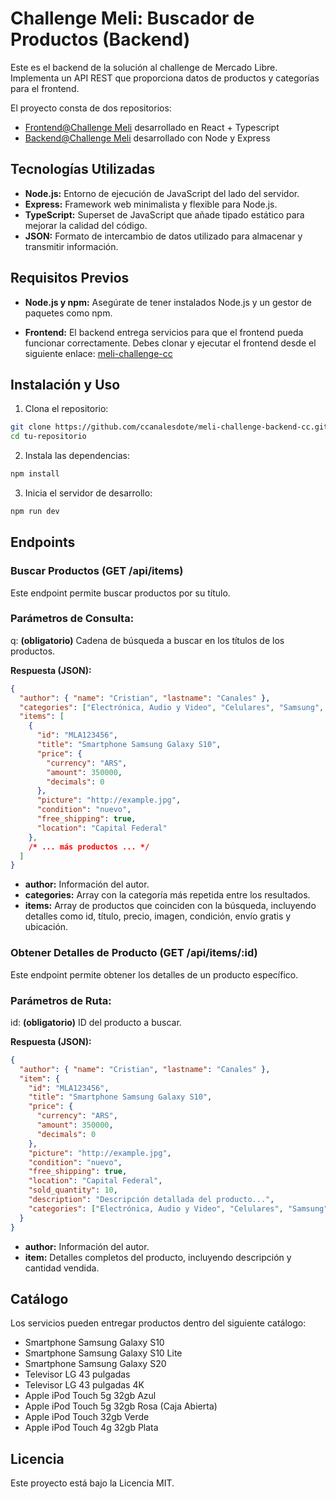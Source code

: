 # Challenge Meli: Buscador de Productos (Backend)

Este es el backend de la solución al challenge de Mercado Libre. Implementa un API REST que proporciona datos de productos y categorías para el frontend.

El proyecto consta de dos repositorios:

- [Frontend@Challenge Meli](https://github.com/ccanalesdote/meli-challenge-cc) desarrollado en React + Typescript
- [Backend@Challenge Meli](https://github.com/ccanalesdote/meli-challenge-backend-cc) desarrollado con Node y Express

## Tecnologías Utilizadas

- **Node.js:** Entorno de ejecución de JavaScript del lado del servidor.
- **Express:** Framework web minimalista y flexible para Node.js.
- **TypeScript:** Superset de JavaScript que añade tipado estático para mejorar la calidad del código.
- **JSON:** Formato de intercambio de datos utilizado para almacenar y transmitir información.

## Requisitos Previos

- **Node.js y npm:** Asegúrate de tener instalados Node.js y un gestor de paquetes como npm.

- **Frontend:** El backend entrega servicios para que el frontend pueda funcionar correctamente. Debes clonar y ejecutar el frontend desde el siguiente enlace: [meli-challenge-cc](https://github.com/ccanalesdote/meli-challenge-cc)

## Instalación y Uso

1. Clona el repositorio:

```bash
git clone https://github.com/ccanalesdote/meli-challenge-backend-cc.git
cd tu-repositorio
```

2. Instala las dependencias:

```bash
npm install
```

3. Inicia el servidor de desarrollo:

```bash
npm run dev
```

## Endpoints

### Buscar Productos (GET /api/items)
Este endpoint permite buscar productos por su título.

### Parámetros de Consulta:

q: **(obligatorio)** Cadena de búsqueda a buscar en los títulos de los productos.

**Respuesta (JSON):**

```JSON
{
  "author": { "name": "Cristian", "lastname": "Canales" },
  "categories": ["Electrónica, Audio y Video", "Celulares", "Samsung", "Galaxy S10"],
  "items": [
    {
      "id": "MLA123456",
      "title": "Smartphone Samsung Galaxy S10",
      "price": {
        "currency": "ARS",
        "amount": 350000,
        "decimals": 0
      },
      "picture": "http://example.jpg",
      "condition": "nuevo",
      "free_shipping": true,
      "location": "Capital Federal"
    },
    /* ... más productos ... */
  ]
}
```

- **author:** Información del autor.
- **categories:** Array con la categoría más repetida entre los resultados.
- **items:** Array de productos que coinciden con la búsqueda, incluyendo detalles como id, título, precio, imagen, condición, envío gratis y ubicación.

### Obtener Detalles de Producto (GET /api/items/:id)
Este endpoint permite obtener los detalles de un producto específico.

### Parámetros de Ruta:

id: **(obligatorio)** ID del producto a buscar.

**Respuesta (JSON):**

```JSON
{
  "author": { "name": "Cristian", "lastname": "Canales" },
  "item": {
    "id": "MLA123456",
    "title": "Smartphone Samsung Galaxy S10",
    "price": {
      "currency": "ARS",
      "amount": 350000,
      "decimals": 0
    },
    "picture": "http://example.jpg",
    "condition": "nuevo",
    "free_shipping": true,
    "location": "Capital Federal",
    "sold_quantity": 10,
    "description": "Descripción detallada del producto...",
    "categories": ["Electrónica, Audio y Video", "Celulares", "Samsung", "Galaxy S10"]
  }
}
```

- **author:** Información del autor.
- **item:** Detalles completos del producto, incluyendo descripción y cantidad vendida.

## Catálogo

Los servicios pueden entregar productos dentro del siguiente catálogo:

- Smartphone Samsung Galaxy S10
- Smartphone Samsung Galaxy S10 Lite
- Smartphone Samsung Galaxy S20
- Televisor LG 43 pulgadas
- Televisor LG 43 pulgadas 4K
- Apple iPod Touch 5g 32gb Azul
- Apple iPod Touch 5g 32gb Rosa (Caja Abierta)
- Apple iPod Touch 32gb Verde
- Apple iPod Touch 4g 32gb Plata

## Licencia

Este proyecto está bajo la Licencia MIT.
